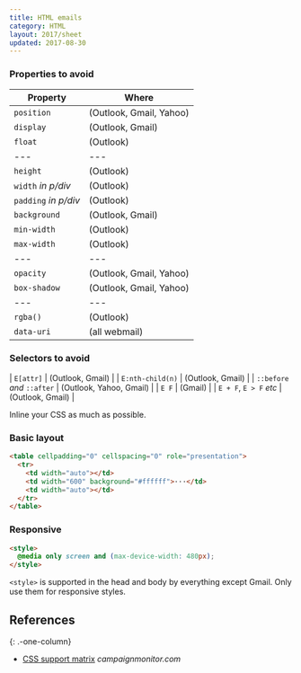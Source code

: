 ```yaml
---
title: HTML emails
category: HTML
layout: 2017/sheet
updated: 2017-08-30
---
```


### Properties to avoid

| Property             | Where                   |
| -------------------- | ----------------------- |
| `position`           | (Outlook, Gmail, Yahoo) |
| `display`            | (Outlook, Gmail)        |
| `float`              | (Outlook)               |
| ---                  | ---                     |
| `height`             | (Outlook)               |
| `width` _in p/div_   | (Outlook)               |
| `padding` _in p/div_ | (Outlook)               |
| `background`         | (Outlook, Gmail)        |
| `min-width`          | (Outlook)               |
| `max-width`          | (Outlook)               |
| ---                  | ---                     |
| `opacity`            | (Outlook, Gmail, Yahoo) |
| `box-shadow`         | (Outlook, Gmail, Yahoo) |
| ---                  | ---                     |
| `rgba()`             | (Outlook)               |
| `data-uri`           | (all webmail)           |

### Selectors to avoid

| `E[attr]` | (Outlook, Gmail) |
| `E:nth-child(n)` | (Outlook, Gmail) |
| `::before` _and_ `::after` | (Outlook, Yahoo, Gmail) |
| `E F` | (Gmail) |
| `E + F`, `E > F` _etc_ | (Outlook, Gmail) |

Inline your CSS as much as possible.

### Basic layout

```html
<table cellpadding="0" cellspacing="0" role="presentation">
  <tr>
    <td width="auto"></td>
    <td width="600" background="#ffffff">···</td>
    <td width="auto"></td>
  </tr>
</table>
```

### Responsive

```html
<style>
  @media only screen and (max-device-width: 480px);
</style>
```

`<style>` is supported in the head and body by everything except Gmail. Only use them for responsive styles.

## References

{: .-one-column}

- [CSS support matrix](https://www.campaignmonitor.com/css/) _campaignmonitor.com_
